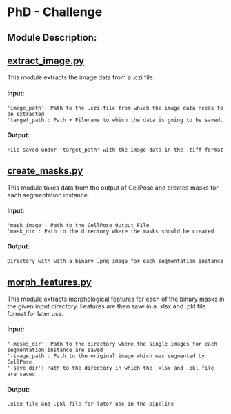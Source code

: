 # PhD - Challenge

## Module Description:

## [extract_image.py](https://github.com/SimonBon/Wien_Project/blob/master/extract_image.py)

This module extracts the image data from a .czi file.

#### Input: 
    'image_path': Path to the .czi-file from which the image data needs to be extracted
    'target_path': Path + Filename to which the data is going to be saved.

#### Output: 
    File saved under 'target_path' with the image data in the .tiff format


## [create_masks.py](https://github.com/SimonBon/Wien_Project/blob/master/create_masks.py)

This module takes data from the output of CellPose and creates masks for each segmentation instance.

#### Input: 
    'mask_image': Path to the CellPose Output File
    'mask_dir': Path to the directory where the masks should be created

#### Output: 
    Directory with with a binary .png image for each segmentation instance


## [morph_features.py](https://github.com/SimonBon/Wien_Project/blob/master/morph_features.py)

This module extracts morphological features for each of the binary masks in the given input directory. Features are then save in a .xlsx and .pkl file format for later use.

#### Input: 
    '-masks_dir': Path to the directory where the single images for each segmentation instance are saved
    '-image_path': Path to the original image which was segmented by CellPose
    '-save_dir': Path to the directory in which the .xlsx and .pkl file are saved

#### Output: 
    .xlsx file and .pkl file for later use in the pipeline

    

